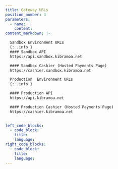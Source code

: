 ```yaml
---
title: Gateway URLs
position_number: 4
parameters:
  - name:
    content:
content_markdown: |-

  Sandbox Environment URLs
  {: .info }
  #### Sandbox API 
  https://api.sandbox.kibramoa.net

  #### Sandbox Cashier (Hosted Payments Page)
  https://cashier.sandbox.kibramoa.net

  Production  Environment URLs
  {: .info }

  #### Production API
  https://api.kibramoa.net

  #### Production Cashier (Hosted Payments Page)
  https://cashier.kibramoa.net

 
left_code_blocks:
  - code_block:
    title:
    language:
right_code_blocks:
  - code_block:
    title:
    language:
---
```

